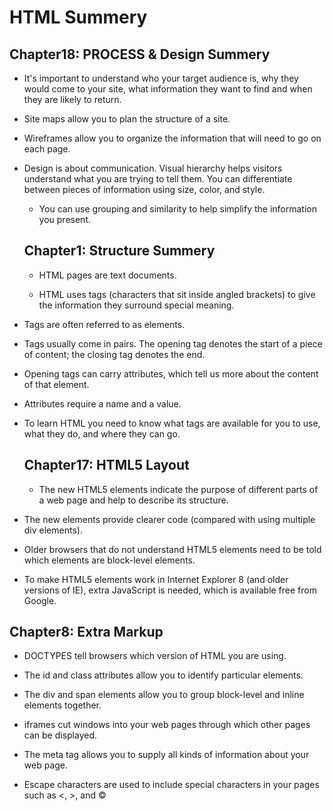 
#  HTML Summery

## Chapter18: PROCESS & Design Summery

 * It's important to understand who your target audience
    is, why they would come to your site, what information
    they want to find and when they are likely to return.

 *   Site maps allow you to plan the structure of a site.

   *  Wireframes allow you to organize the information that
    will need to go on each page.
* Design is about communication. Visual hierarchy helps
    visitors understand what you are trying to tell them.
     You can differentiate between pieces of information
    using size, color, and style.

    * You can use grouping and similarity to help simplify
    the information you present.

   ##  Chapter1: Structure Summery

    * HTML pages are text documents.
    
   * HTML uses tags (characters that sit inside angled
brackets) to give the information they surround special
meaning.

* Tags are often referred to as elements.

* Tags usually come in pairs. The opening tag denotes
the start of a piece of content; the closing tag denotes
the end.

* Opening tags can carry attributes, which tell us more
about the content of that element.

* Attributes require a name and a value.

* To learn HTML you need to know what tags are
available for you to use, what they do, and where they
can go.

   ##  Chapter17: HTML5 Layout
  *   The new HTML5 elements indicate the purpose of
    different parts of a web page and help to describe
    its structure.

*   The new elements provide clearer code (compared
    with using multiple div elements).

   * Older browsers that do not understand HTML5
    elements need to be told which elements are
    block-level elements.

  *  To make HTML5 elements work in Internet Explorer 8
    (and older versions of IE), extra JavaScript is needed,
    which is available free from Google.

 ##  Chapter8: Extra Markup

* DOCTYPES tell browsers which version of HTML you
are using.
* The id and class attributes allow you to identify
particular elements.
* The div and span elements allow you to group
block-level and inline elements together.
* iframes cut windows into your web pages through
which other pages can be displayed.

* The meta tag allows you to supply all kinds of
information about your web page.

* Escape characters are used to include special
characters in your pages such as <, >, and ©

